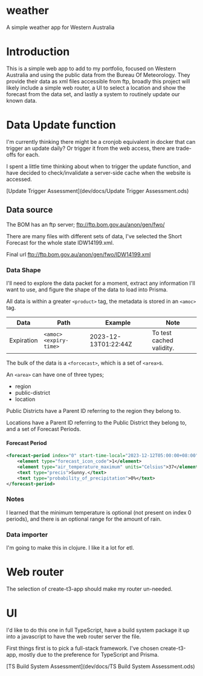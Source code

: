 # weather
A simple weather app for Western Australia

# Introduction

This is a simple web app to add to my portfolio, focused on Western Australia and using the public data from the Bureau Of Meteorology. They provide their data as xml files accessible from ftp, broadly this project will likely include a simple web router, a UI to select a location and show the forecast from the data set, and lastly a system to routinely update our known data.

# Data Update function 

I'm currently thinking there might be a cronjob equivalent in docker that can trigger an update daily? Or trigger it from the web access, there are trade-offs for each.

I spent a little time thinking about when to trigger the update function, and have decided to check/invalidate a server-side cache when the website is accessed.

[Update Trigger Assessment](dev/docs/Update Trigger Assessment.ods)

## Data source

The BOM has an ftp server; ftp://ftp.bom.gov.au/anon/gen/fwo/

There are many files with different sets of data, I've selected the Short Forecast for the whole state IDW14199.xml.

Final url  ftp://ftp.bom.gov.au/anon/gen/fwo/IDW14199.xml

### Data Shape

I'll need to explore the data packet for a moment, extract any information I'll want to use, and figure the shape of the data to load into Prisma. 

All data is within a greater `<product>` tag, the metadata is stored in an `<amoc>` tag.

| Data       | Path                  | Example              | Note                     |
|------------|-----------------------|----------------------|--------------------------|
| Expiration | `<amoc><expiry-time>` | 2023-12-13T01:22:44Z | To test cached validity. |

The bulk of the data is a `<forcecast>`, which is a set of `<area>`s.

An `<area>` can have one of three types;

- region 
- public-district 
- location

Public Districts have a Parent ID referring to the region they belong to.

Locations have a Parent ID referring to the Public District they belong to, and a set of Forecast Periods.

#### Forecast Period 

``` xml
<forecast-period index="0" start-time-local="2023-12-12T05:00:00+08:00" end-time-local="2023-12-13T00:00:00+08:00" start-time-utc="2023-12-11T21:00:00Z" end-time-utc="2023-12-12T16:00:00Z">
    <element type="forecast_icon_code">1</element>
    <element type="air_temperature_maximum" units="Celsius">37</element>
    <text type="precis">Sunny.</text>
    <text type="probability_of_precipitation">0%</text>
</forecast-period>
```

### Notes

I learned that the minimum temperature is optional (not present on index 0 periods), and there is an optional range for the amount of rain.

### Data importer

I'm going to make this in clojure. I like it a lot for etl.

# Web router 

The selection of create-t3-app should make my router un-needed.

# UI 

I'd like to do this one in full TypeScript, have a build system package it up into a javascript to have the web router server the file.

First things first is to pick a full-stack framework. I've chosen create-t3-app, mostly due to the preference for TypeScript and Prisma.

[TS Build System Assessment](dev/docs/TS Build System Assessment.ods)
 
